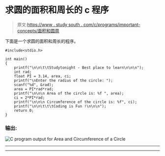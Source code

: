# 求圆的面积和周长的 c 程序

> 原文:[https://www . study south . com/c/programs/important-concepts/面积和圆周](https://www.studytonight.com/c/programs/important-concepts/area-and-circumference-of-a-circle)

下面是一个求圆的面积和周长的程序。

```
#include<stdio.h>

int main()
{
    printf("\n\n\t\tStudytonight - Best place to learn\n\n\n");
    int rad;
    float PI = 3.14, area, ci;
    printf("\nEnter the radius of the circle: ");
    scanf("%d", &rad);
    area = PI*rad*rad;
    printf("\n\n\n Area of the circle is: %f ", area);
    ci = 2*PI*rad;
    printf("\n\n\n Circumference of the circle is: %f", ci);
    printf("\n\n\t\t\tCoding is Fun !\n\n\n");
    return 0;
}
```

### 输出:

![C program output for Area and Circumference of a Circle](../Images/90936955bd44d9a429aa1b831fc769f6.png)

* * *

* * *